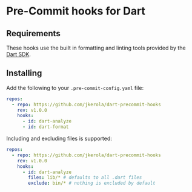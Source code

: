 # Pre-Commit hooks for Dart

## Requirements

These hooks use the built in formatting and linting tools provided by the [Dart SDK](https://dart.dev/get-dart).

## Installing

Add the following to your `.pre-commit-config.yaml` file:

```yaml
repos:
  - repo: https://github.com/jkerola/dart-precommit-hooks
    rev: v1.0.0
    hooks:
      - id: dart-analyze
      - id: dart-format
```

Including and excluding files is supported:

```yaml
repos:
  - repo: https://github.com/jkerola/dart-precommit-hooks
    rev: v1.0.0
    hooks:
      - id: dart-analyze
        files: lib/* # defaults to all .dart files
        exclude: bin/* # nothing is excluded by default
```
